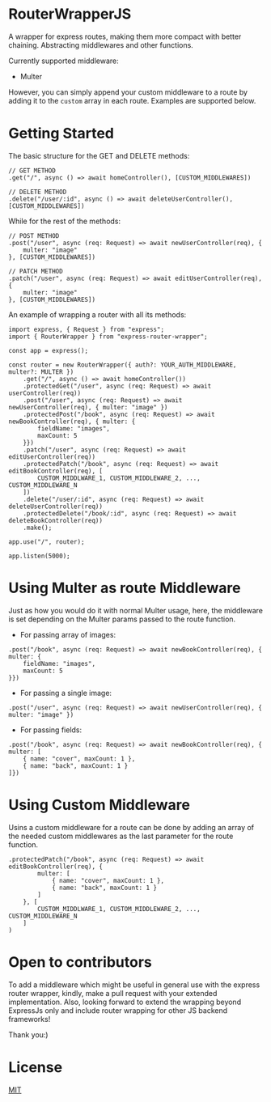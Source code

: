 # RouterWrapperJS
A wrapper for express routes, making them more compact with better chaining. Abstracting middlewares and other functions.

Currently supported middleware:
* Multer

However, you can simply append your custom middleware to a route by adding it to the `custom` array in each route. Examples are supported below.

# Getting Started
The basic structure for the GET and DELETE methods:
```
// GET METHOD
.get("/", async () => await homeController(), [CUSTOM_MIDDLEWARES])

// DELETE METHOD
.delete("/user/:id", async () => await deleteUserController(), [CUSTOM_MIDDLEWARES])
```
While for the rest of the methods:
```
// POST METHOD
.post("/user", async (req: Request) => await newUserController(req), { 
    multer: "image" 
}, [CUSTOM_MIDDLEWARES])

// PATCH METHOD
.patch("/user", async (req: Request) => await editUserController(req), { 
    multer: "image" 
}, [CUSTOM_MIDDLEWARES])
```

An example of wrapping a router with all its methods:  
```
import express, { Request } from "express";
import { RouterWrapper } from "express-router-wrapper";

const app = express();

const router = new RouterWrapper({ auth?: YOUR_AUTH_MIDDLEWARE, multer?: MULTER })
    .get("/", async () => await homeController())
    .protectedGet("/user", async (req: Request) => await userController(req))
    .post("/user", async (req: Request) => await newUserController(req), { multer: "image" })
    .protectedPost("/book", async (req: Request) => await newBookController(req), { multer: { 
        fieldName: "images", 
        maxCount: 5 
    }})
    .patch("/user", async (req: Request) => await editUserController(req))
    .protectedPatch("/book", async (req: Request) => await editBookController(req), [
        CUSTOM_MIDDLWARE_1, CUSTOM_MIDDLEWARE_2, ..., CUSTOM_MIDDLEWARE_N
    ])
    .delete("/user/:id", async (req: Request) => await deleteUserController(req))
    .protectedDelete("/book/:id", async (req: Request) => await deleteBookController(req))
    .make();

app.use("/", router);

app.listen(5000);
```

# Using Multer as route Middleware
Just as how you would do it with normal Multer usage, here, the middleware is set depending on the Multer params passed to the route function.  
* For passing array of images:  
```
.post("/book", async (req: Request) => await newBookController(req), { multer: {
    fieldName: "images",
    maxCount: 5
}}) 
```
* For passing a single image:  
```
.post("/user", async (req: Request) => await newUserController(req), { multer: "image" })
```
* For passing fields:
```
.post("/book", async (req: Request) => await newBookController(req), { multer: [
    { name: "cover", maxCount: 1 },
    { name: "back", maxCount: 1 }
]})
```

# Using Custom Middleware
Usins a custom middleware for a route can be done by adding an array of the needed custom middlewares as the last parameter for the route function.
```
.protectedPatch("/book", async (req: Request) => await editBookController(req), {
        multer: [
            { name: "cover", maxCount: 1 },
            { name: "back", maxCount: 1 }
        ]
    }, [
        CUSTOM_MIDDLWARE_1, CUSTOM_MIDDLEWARE_2, ..., CUSTOM_MIDDLEWARE_N
    ]
)
```

# Open to contributors
To add a middleware which might be useful in general use with the express router wrapper, kindly, make a pull request with your extended implementation. 
Also, looking forward to extend the wrapping beyond ExpressJs only and include router wrapping for other JS backend frameworks!

Thank you:)

# License
[MIT](LICENSE)
